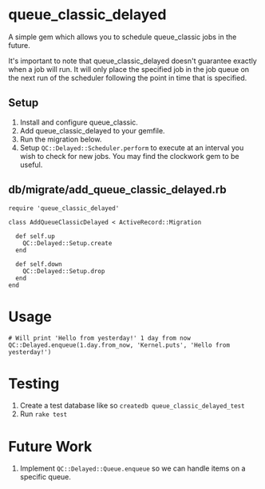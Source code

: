 # queue_classic_delayed

A simple gem which allows you to schedule queue_classic jobs in the
future.

It's important to note that queue_classic_delayed doesn't guarantee
exactly when a job will run. It will only place the specified job in the
job queue on the next run of the scheduler following the point in time
that is specified.

## Setup

1. Install and configure queue_classic.
1. Add queue_classic_delayed to your gemfile.
1. Run the migration below.
1. Setup `QC::Delayed::Scheduler.perform` to execute at an interval you
   wish to check for new jobs. You may find the clockwork gem to be
   useful.

## db/migrate/add_queue_classic_delayed.rb

```
require 'queue_classic_delayed'

class AddQueueClassicDelayed < ActiveRecord::Migration

  def self.up
    QC::Delayed::Setup.create
  end

  def self.down
    QC::Delayed::Setup.drop
  end
end
```

# Usage

```
# Will print 'Hello from yesterday!' 1 day from now
QC::Delayed.enqueue(1.day.from_now, 'Kernel.puts', 'Hello from yesterday!')
```

# Testing

1. Create a test database like so `createdb queue_classic_delayed_test`
1. Run `rake test`

# Future Work

1. Implement `QC::Delayed::Queue.enqueue` so we can handle items on a
   specific queue.
